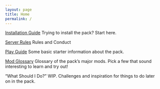 ```yaml
---
layout: page
title: Home
permalink: /
---
```

[Installation Guide]({site.baseurl}/instal-guide)
Trying to install the pack? Start here.

[Server Rules]({site.baseurl}/server-rules)
Rules and Conduct

[Play Guide]({site.baseurl}/play-guide)
Some basic starter information about the pack.

[Mod Glossary]({site.baseurl}/mods)
Glossary of the pack’s major mods. Pick a few that sound interesting to learn and try out!

“What Should I Do?”
WIP. Challenges and inspiration for things to do later on in the pack.

